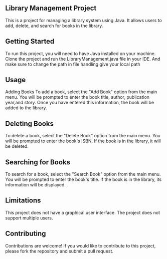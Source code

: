 ## Library Management Project
This is a project for managing a library system using Java. It allows users to add, delete, and search for books in the library.

## Getting Started
To run this project, you will need to have Java installed on your machine. Clone the project and run the LibraryManagement.java file in your IDE. And make sure to change the path in file handling give your local path

## Usage
Adding Books
To add a book, select the "Add Book" option from the main menu. You will be prompted to enter the book title, author, publication year,and story. Once you have entered this information, the book will be added to the library.

## Deleting Books
To delete a book, select the "Delete Book" option from the main menu. You will be prompted to enter the book's ISBN. If the book is in the library, it will be deleted.

## Searching for Books
To search for a book, select the "Search Book" option from the main menu. You will be prompted to enter the book's title. If the book is in the library, its information will be displayed.

## Limitations
This project does not have a graphical user interface.
The project does not support multiple users.

## Contributing
Contributions are welcome! If you would like to contribute to this project, please fork the repository and submit a pull request.
